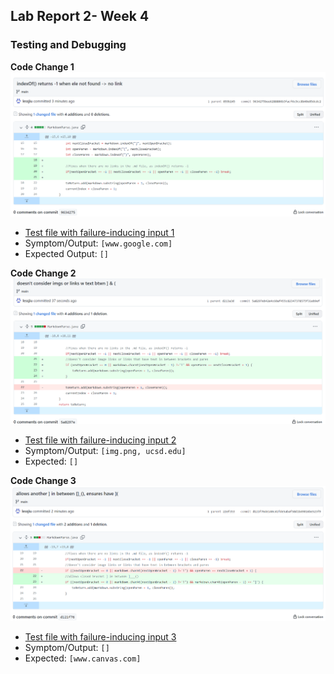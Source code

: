## Lab Report 2- Week 4
### Testing and Debugging

**Code Change 1**
![](change1.png)

- [Test file with failure-inducing input 1](https://github.com/lessjiu/markdown-parse/blob/main/case1.md)
- Symptom/Output: `[www.google.com]` 
- Expected Output: `[]` 

**Code Change 2**
![](change2.png)

- [Test file with failure-inducing input 2](https://github.com/lessjiu/markdown-parse/blob/main/case2.md)
- Symptom/Output: `[img.png, ucsd.edu]` 
- Expected: `[]`

**Code Change 3**
![](change3.png)

- [Test file with failure-inducing input 3](https://github.com/lessjiu/markdown-parse/blob/main/case3.md)
- Symptom/Output: `[]` 
- Expected: `[www.canvas.com]`
